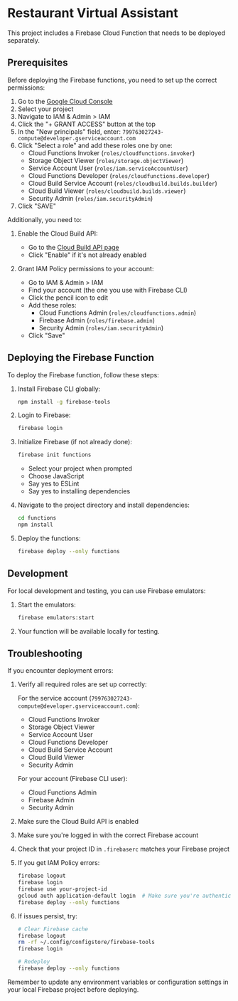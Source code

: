 # Restaurant Virtual Assistant

This project includes a Firebase Cloud Function that needs to be deployed separately.

## Prerequisites

Before deploying the Firebase functions, you need to set up the correct permissions:

1. Go to the [Google Cloud Console](https://console.cloud.google.com)
2. Select your project
3. Navigate to IAM & Admin > IAM
4. Click the "+ GRANT ACCESS" button at the top
5. In the "New principals" field, enter: `799763027243-compute@developer.gserviceaccount.com`
6. Click "Select a role" and add these roles one by one:
   - Cloud Functions Invoker (`roles/cloudfunctions.invoker`)
   - Storage Object Viewer (`roles/storage.objectViewer`)
   - Service Account User (`roles/iam.serviceAccountUser`)
   - Cloud Functions Developer (`roles/cloudfunctions.developer`)
   - Cloud Build Service Account (`roles/cloudbuild.builds.builder`)
   - Cloud Build Viewer (`roles/cloudbuild.builds.viewer`)
   - Security Admin (`roles/iam.securityAdmin`)
7. Click "SAVE"

Additionally, you need to:

1. Enable the Cloud Build API:
   - Go to the [Cloud Build API page](https://console.cloud.google.com/apis/library/cloudbuild.googleapis.com)
   - Click "Enable" if it's not already enabled

2. Grant IAM Policy permissions to your account:
   - Go to IAM & Admin > IAM
   - Find your account (the one you use with Firebase CLI)
   - Click the pencil icon to edit
   - Add these roles:
     - Cloud Functions Admin (`roles/cloudfunctions.admin`)
     - Firebase Admin (`roles/firebase.admin`)
     - Security Admin (`roles/iam.securityAdmin`)
   - Click "Save"

## Deploying the Firebase Function

To deploy the Firebase function, follow these steps:

1. Install Firebase CLI globally:
   ```bash
   npm install -g firebase-tools
   ```

2. Login to Firebase:
   ```bash
   firebase login
   ```

3. Initialize Firebase (if not already done):
   ```bash
   firebase init functions
   ```
   - Select your project when prompted
   - Choose JavaScript
   - Say yes to ESLint
   - Say yes to installing dependencies

4. Navigate to the project directory and install dependencies:
   ```bash
   cd functions
   npm install
   ```

5. Deploy the functions:
   ```bash
   firebase deploy --only functions
   ```

## Development

For local development and testing, you can use Firebase emulators:

1. Start the emulators:
   ```bash
   firebase emulators:start
   ```

2. Your function will be available locally for testing.

## Troubleshooting

If you encounter deployment errors:

1. Verify all required roles are set up correctly:
   
   For the service account (`799763027243-compute@developer.gserviceaccount.com`):
   - Cloud Functions Invoker
   - Storage Object Viewer
   - Service Account User
   - Cloud Functions Developer
   - Cloud Build Service Account
   - Cloud Build Viewer
   - Security Admin

   For your account (Firebase CLI user):
   - Cloud Functions Admin
   - Firebase Admin
   - Security Admin

2. Make sure the Cloud Build API is enabled
3. Make sure you're logged in with the correct Firebase account
4. Check that your project ID in `.firebaserc` matches your Firebase project
5. If you get IAM Policy errors:
   ```bash
   firebase logout
   firebase login
   firebase use your-project-id
   gcloud auth application-default login  # Make sure you're authenticated with gcloud
   firebase deploy --only functions
   ```

6. If issues persist, try:
   ```bash
   # Clear Firebase cache
   firebase logout
   rm -rf ~/.config/configstore/firebase-tools
   firebase login
   
   # Redeploy
   firebase deploy --only functions
   ```

Remember to update any environment variables or configuration settings in your local Firebase project before deploying.